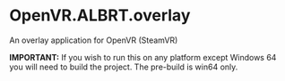# OpenVR.ALBRT.overlay
An overlay application for OpenVR (SteamVR)

**IMPORTANT:** If you wish to run this on any platform except Windows 64 you will need to build the project. The pre-build is win64 only.

